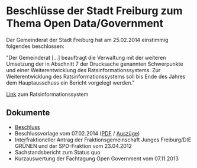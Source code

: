# Beschlüsse der Stadt Freiburg zum Thema Open Data/Government

Der Gemeinderat der Stadt Freiburg hat am 25.02.2014 einstimmig
folgendes beschlossen:

"Der Gemeinderat [...] beauftragt die Verwaltung mit der weiteren Umsetzung der in Abschnitt 7 der Drucksache genannten Schwerpunkte und einer Weiterentwicklung des Ratsinformationssystems. Zur Weiterentwicklung des Ratsinformationssystems soll bis Ende des Jahres dem Hauptausschuss ein Bericht vorgelegt werden."

[Link](https://freiburg.more-rubin1.de/beschluesse_details.php?vid=3003010100004&nid=ni_2014-GR-113&status=1) zum Ratsinformationssystem

## Dokumente
- [Beschluss](https://github.com/codeformuenster/open-data-beschlussvorlagen/blob/master/freiburg/Beschluss.md)
- Beschlussvorlage vom 07.02.2014 ([PDF](https://github.com/codeformuenster/open-data-beschlussvorlagen/blob/master/freiburg/beschluss-vorlage2014-02-25_GR_Top8_Vorlage_oeff.pdf) / [Auszüge](https://github.com/codeformuenster/open-data-beschlussvorlagen/blob/master/freiburg/Vorlage.md))
- Interfraktioneller Antrag der Fraktionsgemeinschaft Junges Freiburg/DIE GRÜNEN und der SPD-Fraktion vom 23.04.2012
- Sachstandsbericht zum Status quo
- Kurzauswertung der Fachtagung Open Government vom 07.11.2013
